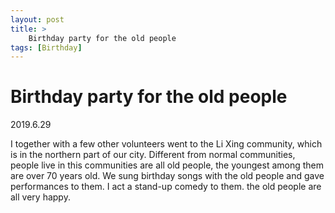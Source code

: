 ```yaml
---
layout: post
title: >
    Birthday party for the old people 
tags: [Birthday]
---
```


# Birthday party for the old people

2019.6.29

I together with a few other volunteers went to the Li Xing community, which is in the northern part of our city. Different from normal communities, people live in this communities are all old people, the youngest among them are over 70 years old. We sung birthday songs with the old people and gave performances to them. I act a stand-up comedy to them. the old people are all very happy.
